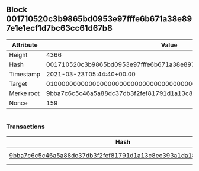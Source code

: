 ## Block 001710520c3b9865bd0953e97fffe6b671a38e897e1e1ecf1d7bc63cc61d67b8

Attribute | Value
--- | ---
Height | 4366
Hash | 001710520c3b9865bd0953e97fffe6b671a38e897e1e1ecf1d7bc63cc61d67b8
Timestamp | 2021-03-23T05:44:40+00:00
Target | 0100000000000000000000000000000000000000000000000000000000000000
Merke root | 9bba7c6c5c46a5a88dc37db3f2fef81791d1a13c8ec393a1da1827ff3159f246
Nonce | 159

```

```

### Transactions

Hash | Amount
--- | ---
[9bba7c6c5c46a5a88dc37db3f2fef81791d1a13c8ec393a1da1827ff3159f246](9bba7c6c5c46a5a88dc37db3f2fef81791d1a13c8ec393a1da1827ff3159f246.md) | 10.00000000 SKEPTI 
